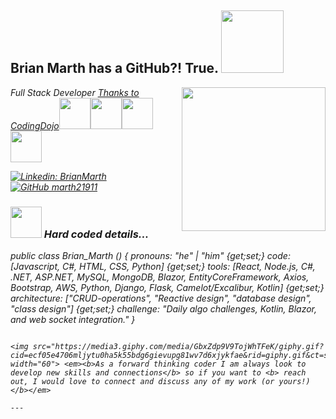 <h2> Brian Marth has a GitHub?! True. <img src="https://media1.giphy.com/media/ejyRYttU1toqHjNZOA/giphy.gif?cid=ecf05e47eezv6q631n2vnurf5yli5ajx3uckkdweh6opxabh&rid=giphy.gif&ct=s" width="100"></h2>
<img align='right' src="https://media2.giphy.com/media/bkGm2NAgRmDrwMU8Im/giphy.gif?cid=ecf05e47c8z2bxaapvza2xveh4c5g948p495fdt42dr324aa&rid=giphy.gif&ct=s" width="230">
<p><em>Full Stack Developer <a href="https://www.codingdojo.com/">Thanks to CodingDojo</a><img src="https://media4.giphy.com/media/eNAsjO55tPbgaor7ma/giphy.gif?cid=ecf05e47a8xmwzlpmqb4rwfri0ibfbfbcw7d1y3tfxckhnjo&rid=giphy.gif&ct=s" width="50" height="50"><img src="https://media2.giphy.com/media/KAq5w47R9rmTuvWOWa/giphy.gif?cid=ecf05e47b793ngld9ito9fb84gbd7a64g981r883633apjvs&rid=giphy.gif&ct=g" width="50" height="50"><img src="https://cdn.shopify.com/s/files/1/1390/4967/products/mockup-5e6afade_1024x1024.png" width="50" height="50"><img src="https://cdn.worldvectorlogo.com/logos/blazor.svg" width="50" height="50"></p>

[![Linkedin: BrianMarth](https://img.shields.io/badge/-bmmarth-blue?style=flat-square&logo=Linkedin&logoColor=white&link=https://www.linkedin.com/in/bmmarth/)](https://www.linkedin.com/in/bmmarth/)
[![GitHub marth21911](https://img.shields.io/github/followers/marth21911?label=follow&style=social)](https://github.com/marth21911)


### <img src="https://media4.giphy.com/media/lU9kwCfvT9eOhMJMb9/giphy.gif?cid=ecf05e47kla8aikjan6p4wuza5tr84gc5jb6u4it2dkzarvw&rid=giphy.gif&ct=s" width="50"> Hard coded details...  


public class Brian_Marth ()
  {
  pronouns: "he" | "him" {get;set;}
  code: [Javascript, C#, HTML, CSS, Python] {get;set;}
  tools: [React, Node.js, C#, .NET, ASP.NET, MySQL, MongoDB, Blazor, EntityCoreFramework, Axios, Bootstrap, AWS, Python, Django, Flask, Camelot/Excalibur, Kotlin] {get;set;}
  architecture: ["CRUD-operations", "Reactive design", "database design", "class design"] {get;set;}
 challenge: "Daily algo challenges, Kotlin, Blazor, and web socket integration."
}
```

<img src="https://media3.giphy.com/media/GbxZdp9V9TojWhTFeK/giphy.gif?cid=ecf05e4706mljytu0ha5k55bdg6gievupg81wv7d6xjykfae&rid=giphy.gif&ct=s" width="60"> <em><b>As a forward thinking coder I am always look to develop new skills and connections</b> so if you want to <b> reach out, I would love to connect and discuss any of my work (or yours!)</b></em>

---
